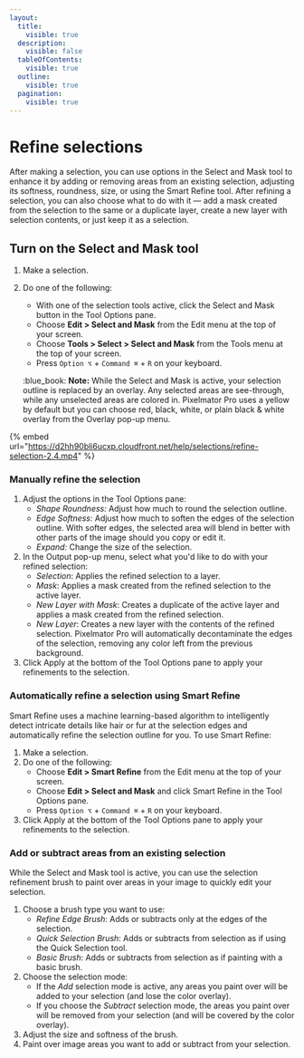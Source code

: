 ```yaml
---
layout:
  title:
    visible: true
  description:
    visible: false
  tableOfContents:
    visible: true
  outline:
    visible: true
  pagination:
    visible: true
---
```


# Refine selections

After making a selection, you can use options in the Select and Mask tool to enhance it by adding or removing areas from an existing selection, adjusting its softness, roundness, size, or using the Smart Refine tool. After refining a selection, you can also choose what to do with it — add a mask created from the selection to the same or a duplicate layer, create a new layer with selection contents, or just keep it as a selection.

## Turn on the Select and Mask tool

1. Make a selection.
2.  Do one of the following:

    * With one of the selection tools active, click the Select and Mask button in the Tool Options pane.
    * Choose **Edit > Select and Mask** from the Edit menu at the top of your screen.
    * Choose **Tools > Select > Select and Mask** from the Tools menu at the top of your screen.
    * Press `Option ⌥` + `Command ⌘` + `R` on your keyboard.

    :blue\_book: **Note:** While the Select and Mask is active, your selection outline is replaced by an overlay. Any selected areas are see-through, while any unselected areas are colored in. Pixelmator Pro uses a yellow by default but you can choose red, black, white, or plain black & white overlay from the Overlay pop-up menu.

{% embed url="https://d2hh90bli6ucxp.cloudfront.net/help/selections/refine-selection-2.4.mp4" %}

### Manually refine the selection

1. Adjust the options in the Tool Options pane:
   * _Shape Roundness:_ Adjust how much to round the selection outline.&#x20;
   * _Edge Softness:_ Adjust how much to soften the edges of the selection outline. With softer edges, the selected area will blend in better with other parts of the image should you copy or edit it.
   * _Expand:_ Change the size of the selection.
2. In the Output pop-up menu, select what you'd like to do with your refined selection:
   * _Selection_: Applies the refined selection to a layer.
   * _Mask_: Applies a mask created from the refined selection to the active layer.
   * _New Layer with Mask_: Creates a duplicate of the active layer and applies a mask created from the refined selection.&#x20;
   * _New Layer_: Creates a new layer with the contents of the refined selection. Pixelmator Pro will automatically decontaminate the edges of the selection, removing any color left from the previous background.
3. Click Apply at the bottom of the Tool Options pane to apply your refinements to the selection.

### Automatically refine a selection using Smart Refine

Smart Refine uses a machine learning-based algorithm to intelligently detect intricate details like hair or fur at the selection edges and automatically refine the selection outline for you. To use Smart Refine:

1. Make a selection.
2. Do one of the following:
   * Choose **Edit > Smart Refine** from the Edit menu at the top of your screen.
   * Choose **Edit > Select and Mask** and click Smart Refine in the Tool Options pane.
   * Press `Option ⌥` + `Command ⌘` + `R` on your keyboard.
3. Click Apply at the bottom of the Tool Options pane to apply your refinements to the selection.

### Add or subtract areas from an existing selection

While the Select and Mask tool is active, you can use the selection refinement brush to paint over areas in your image to quickly edit your selection.&#x20;

1. Choose a brush type you want to use:
   * _Refine Edge Brush_: Adds or subtracts only at the edges of the selection.
   * _Quick Selection Brush_: Adds or subtracts from selection as if using the Quick Selection tool.
   * _Basic Brush_: Adds or subtracts from selection as if painting with a basic brush.
2. Choose the selection mode:
   * If the _Add_ selection mode is active, any areas you paint over will be added to your selection (and lose the color overlay).
   * If you choose the _Subtract_ selection mode, the areas you paint over will be removed from your selection (and will be covered by the color overlay).
3. Adjust the size and softness of the brush.
4. Paint over image areas you want to add or subtract from your selection.
